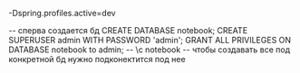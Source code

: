 -Dspring.profiles.active=dev

-- сперва создается бд
CREATE DATABASE notebook;
CREATE SUPERUSER admin WITH PASSWORD 'admin';
GRANT ALL PRIVILEGES ON DATABASE notebook to admin;
-- \c notebook
-- чтобы создавать все под конкретной бд нужно подконектится под нее
